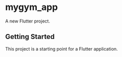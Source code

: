 # mygym_app

A new Flutter project.

## Getting Started

This project is a starting point for a Flutter application.

